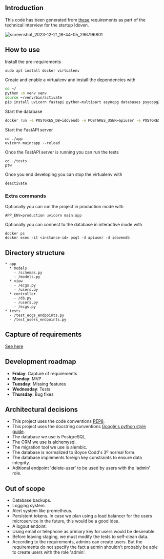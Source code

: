 ## Introduction
This code has been generated from
[these](https://github.com/idoven/backend-challenge/tree/main) requirements
as part of the technical interview for the startup Idoven.

![screenshot_2023-12-21_18-44-05_296796801](https://github.com/Zeioth/idoven-technical-challenge/assets/3357792/ca0ca91d-f3f3-4163-883d-ae9bf441070c)

## How to use
Install the pre-requirements

```
sudo apt install docker virtualenv
```

Create and enable a virtualenv and install the dependencies with

```sh
cd ~/
python -m venv venv
source ~/venv/bin/activate
pip install uvicorn fastapi python-multipart asyncpg databases psycopg2 asyncpg sqlalchemy passlib jose pytest ptw alembic
```

Start the database

```sh
docker run -e POSTGRES_DB=idovendb -e POSTGRES_USER=apiuser -e POSTGRES_PASSWORD=apipassword -p 5432:5432 -d postgres
```

Start the FastAPI server
```
cd ./app
uvicorn main:app --reload
```

Once the FastAPI server is running you can run the tests

```
cd ./tests
ptw
```
Once you end developing you can stop the virtualenv with
```sh
deactivate
```

### Extra commands
Optionally you can run the project in production mode with

```
APP_ENV=production uvicorn main:app
```

Optionally you can connect to the database in interactive mode with
```
docker ps
docker exec -it <instance-id> psql -U apiuser -d idovendb
```

## Directory structure

```
* app
  * models
    - /schemas.py
    - /models.py
  * view
    - /ecgs.py
    - /users.py
  * controller
    - /db.py
    - /users.py
    - /ecgs.py
* tests
  - /test_ecgs_endpoints.py
  - /test_users_endpoints.py
```

## Capture of requirements
[See here](https://github.com/Zeioth/idoven-technical-challenge/blob/main/requirements.md)

## Development roadmap

* **Friday**: Capture of requirements
* **Monday**: MVP
* **Tuesday**: Missing features
* **Wednesday**: Tests
* **Thursday**: Bug fixes


## Architectural decisions

* This project uses the code conventions [PEP8](https://peps.python.org/pep-0008/).
* This project uses the docstring conventions [Google's python style guide](https://google.github.io/styleguide/pyguide.html).
* The database we use is PostgreSQL.
* The ORM we use is alchemysql.
* The migration tool we use is alembic.
* The database is normalized to Boyce Codd's 3º normal form.
* The database implements foreign key constraints to ensure data integrity.
* Aditional endpoint 'delete-user' to be used by users with the 'admin' role.

## Out of scope

* Database backups.
* Logging system.
* Alert system like prometheus.
* Persistent tokens. In case we plan using a load balancer for the users
microservice in the future, this would be a good idea.
* A logout endoint.
* Using email or telephone as primary key for users would be desireable.
* Before leaving staging, we must modify the tests to self-clean data.
* According to the requirements, admins can create users.
  But the requirements do not specify the fact a admin shouldn't
  probably be able to create users with the role 'admin'.
